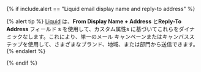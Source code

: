 {% if include.alert == "Liquid email display name and reply-to address" %}

{% alert tip %}
[Liquid]({{site.baseurl}}/user_guide/personalization_and_dynamic_content/liquid/) は、**From Display Name + Address** と**Reply-To Address** フィールド s を使用して、カスタム属性s に基づいてこれらをダイナミックなします。これにより、単一のメール キャンペーンまたはキャンバスステップを使用して、さまざまなブランド、地域、または部門から送信できます。
{% endalert %}

{% endif %}